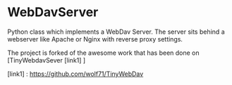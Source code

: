 WebDavServer
==========
Python class which implements a WebDav Server. The server sits behind a webserver like Apache or Nginx with reverse proxy settings. 


The project is forked of the awesome work that has been done on [TinyWebdavSever [link1] ]


[link1] : https://github.com/wolf71/TinyWebDav





